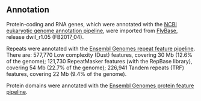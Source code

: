 Annotation
----------

Protein-coding and RNA genes, which were annotated with the [NCBI
eukaryotic genome annotation
pipeline](https://www.ncbi.nlm.nih.gov/genome/annotation_euk/process/),
were imported from [FlyBase](http://www.flybase.org), release
dwil\_r1.05 (FB2017\_04).

Repeats were annotated with the [Ensembl Genomes repeat feature
pipeline](http://ensemblgenomes.org/info/data/repeat_features). There
are: 577,770 Low complexity (Dust) features, covering 30 Mb (12.6% of
the genome); 121,730 RepeatMasker features (with the RepBase library),
covering 54 Mb (22.7% of the genome); 226,941 Tandem repeats (TRF)
features, covering 22 Mb (9.4% of the genome).

Protein domains were annotated with the [Ensembl Genomes protein feature
pipeline](http://ensemblgenomes.org/info/data/protein_features).
